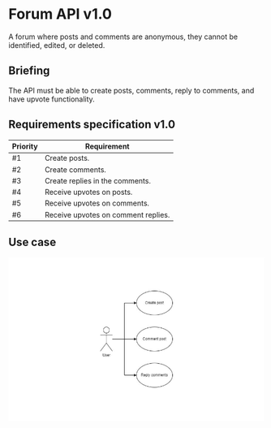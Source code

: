# Forum API v1.0

A forum where posts and comments are anonymous, they cannot be identified, edited, or deleted.

## Briefing

The API must be able to create posts, comments, reply to comments, and have upvote functionality.

## Requirements specification v1.0

| Priority | Requirement                          |
|----------|--------------------------------------|
| #1       | Create posts.                        |
| #2       | Create comments.                     |                    
| #3       | Create replies in the comments.      | 
| #4       | Receive upvotes on posts.            |
| #5       | Receive upvotes on comments.         |
|  #6      | Receive upvotes on comment replies.  |

## Use case

![Use case image](https://raw.githubusercontent.com/felipelaraujo/forum-api/main/docs/assets/use-case.jpg)
